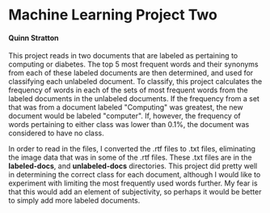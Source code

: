 # Machine Learning Project Two
#### Quinn Stratton

This project reads in two documents that are labeled as pertaining to computing or diabetes. The top 5 most frequent words and their synonyms from each of these labeled documents are then determined, and used for classifying each unlabeled document. To classify, this project calculates the frequency of words in each of the sets of most frequent words from the labeled documents in the unlabeled documents. If the frequency from a set that was from a document labeled "Computing" was greatest, the new document would be labeled "computer". If, however, the frequency of words pertaining to either class was lower than 0.1%, the document was considered to have no class.

In order to read in the files, I converted the .rtf files to .txt files, eliminating the image data that was in some of the .rtf files. These .txt files are in the **labeled-docs**, and **unlabeled-docs** directories. This project did pretty well in determining the correct class for each document, although I would like to experiment with limiting the most frequently used words further. My fear is that this would add an element of subjectivity, so perhaps it would be better to simply add more labeled documents.
